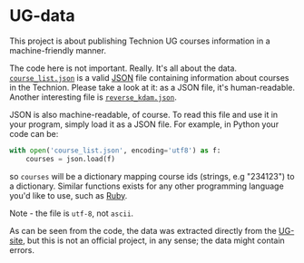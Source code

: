 # UG-data
This project is about publishing Technion UG courses information in a machine-friendly manner. 

The code here is not important. Really. It's all about the data.
[`course_list.json`](course_list.json) is a valid [JSON](https://en.wikipedia.org/wiki/JSON#Example) file containing information about courses in the Technion. Please take a look at it: as a JSON file, it's human-readable. Another interesting file is [`reverse_kdam.json`](reverse_kdam.json).

JSON is also machine-readable, of course. To read this file and use it in your program, simply load it as a JSON file. For example, in Python your code can be:

```python
with open('course_list.json', encoding='utf8') as f:
    courses = json.load(f)
```        
so `courses` will be a dictionary mapping course ids (strings, e.g "234123") to a dictionary.
Similar functions exists for any other programming language you'd like to use,
such as [Ruby](https://hackhands.com/ruby-read-json-file-hash/).

Note - the file is `utf-8`, not `ascii`.

As can be seen from the code, the data was extracted directly from the [UG-site](https://ug3.technion.ac.il/rishum/search), but this is not an official project, in any sense; the data might contain errors.

